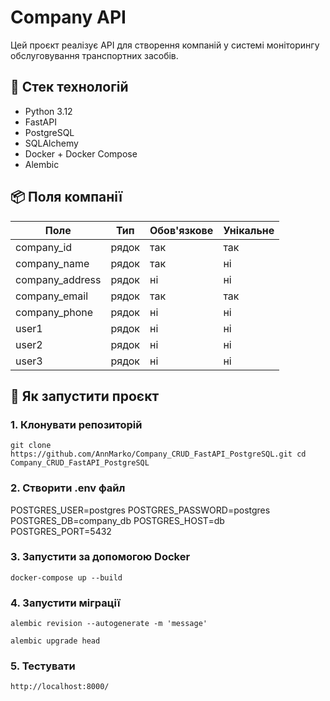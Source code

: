 # Company API

Цей проєкт реалізує API для створення компаній у системі моніторингу обслуговування транспортних засобів.

## 🔧 Стек технологій

- Python 3.12
- FastAPI
- PostgreSQL
- SQLAlchemy
- Docker + Docker Compose
- Alembic

## 📦 Поля компанії

| Поле             | Тип      | Обов'язкове  | Унікальне  |
|------------------|----------|--------------|------------|
| company_id       | рядок    | так          | так        |
| company_name     | рядок    | так          | ні         |
| company_address  | рядок    | ні           | ні         |
| company_email    | рядок    | так          | так        |
| company_phone    | рядок    | ні           | ні         |
| user1            | рядок    | ні           | ні         |
| user2            | рядок    | ні           | ні         |
| user3            | рядок    | ні           | ні         |

## 🚀 Як запустити проєкт

### 1. Клонувати репозиторій
`
git clone https://github.com/AnnMarko/Company_CRUD_FastAPI_PostgreSQL.git
cd Company_CRUD_FastAPI_PostgreSQL
`
### 2. Створити .env файл
POSTGRES_USER=postgres
POSTGRES_PASSWORD=postgres
POSTGRES_DB=company_db
POSTGRES_HOST=db
POSTGRES_PORT=5432

### 3. Запустити за допомогою Docker
`
docker-compose up --build
`

### 4. Запустити міграції
`
alembic revision --autogenerate -m 'message'
`

`
alembic upgrade head
`

### 5. Тестувати
`
http://localhost:8000/
`
